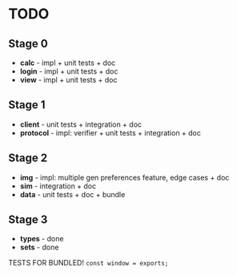 # TODO

## Stage 0

- **calc** - impl + unit tests + doc
- **login** - impl + unit tests + doc
- **view** - impl + unit tests + doc

## Stage 1

- **client** - unit tests + integration + doc
- **protocol** - impl: verifier + unit tests + integration + doc

## Stage 2

- **img** - impl: multiple gen preferences feature, edge cases + doc
- **sim** - integration + doc
- **data** - unit tests + doc + bundle

## Stage 3

- **types** - done
- **sets** - done


TESTS FOR BUNDLED! `const window = exports;`
